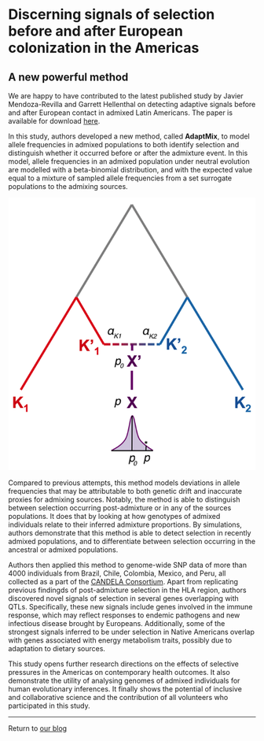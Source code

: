
# Discerning signals of selection before and after European colonization in the Americas

## A new powerful method 

We are happy to have contributed to the latest published study by Javier Mendoza-Revilla and Garrett Hellenthal on detecting adaptive signals before and after European contact in admixed Latin Americans. 
The paper is available for download [here](/assets/javier_paper.pdf).
 
In this study, authors developed a new method, called **AdaptMix**, to model allele frequencies in admixed populations to both identify selection and distinguish whether it occurred before or after the admixture event.
In this model, allele frequencies in an admixed population under neutral evolution are modelled with a beta-binomial distribution, and with the expected value equal to a mixture of sampled allele frequencies from a set surrogate populations to the admixing sources.

![](/assets/javier_model.png)

Compared to previous attempts, this method models deviations in allele frequencies that may be attributable to both genetic drift and inaccurate proxies for admixing sources.
Notably, the method is able to distinguish between selection occurring post-admixture or in any of the sources populations.
It does that by looking at how genotypes of admixed individuals relate to their inferred admixture proportions.
By simulations, authors demonstrate that this method is able to detect selection in recently admixed populations, and to differentiate between selection occurring in the ancestral or admixed populations.
 
Authors then applied this method to genome-wide SNP data of more than 4000 individuals from Brazil, Chile, Colombia, Mexico, and Peru, all collected as a part of the [CANDELA Consortium](https://www.ucl.ac.uk/biosciences/gee/candela).
Apart from replicating previous findingds of post-admixture selection in the HLA region, authors discovered novel signals of selection in several genes overlapping with QTLs.
Specifically, these new signals include genes involved in the immune response, which may reflect responses to endemic pathogens and new infectious disease brought by Europeans.
Additionally, some of the strongest signals inferred to be under selection in Native Americans overlap with genes associated with energy metabolism traits, possibly due to adaptation to dietary sources.

This study opens further research directions on the effects of selective pressures in the Americas on contemporary health outcomes.
It also demonstrate the utility of analysing genomes of admixed individuals for human evolutionary inferences.
It finally shows the potential of inclusive and collaborative science and the contribution of all volunteers who participated in this study.

------------------------------------------

Return to [our blog](https://mfumagalli.github.io/blog)



